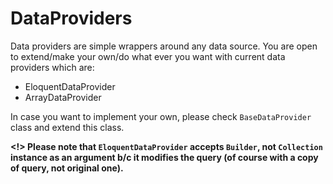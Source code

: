 # DataProviders

Data providers are simple wrappers around any data source. You are open to extend/make your own/do what ever you want with current data providers which are:
- EloquentDataProvider
- ArrayDataProvider

In case you want to implement your own, please check `BaseDataProvider` class and extend this class.

**<!> Please note that `EloquentDataProvider` accepts `Builder`, not `Collection` instance as an argument b/c it modifies the query (of course with a copy of query, not original one).**